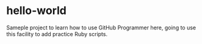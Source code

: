 # hello-world
Sameple project to learn how to use GitHub
Programmer here, going to use this facility
to add practice Ruby scripts.
